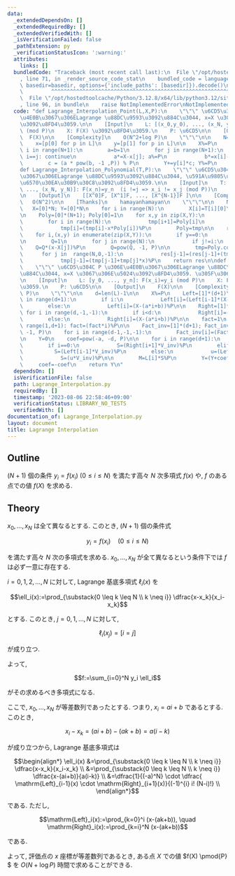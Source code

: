 ```yaml
---
data:
  _extendedDependsOn: []
  _extendedRequiredBy: []
  _extendedVerifiedWith: []
  _isVerificationFailed: false
  _pathExtension: py
  _verificationStatusIcon: ':warning:'
  attributes:
    links: []
  bundledCode: "Traceback (most recent call last):\n  File \"/opt/hostedtoolcache/Python/3.12.8/x64/lib/python3.12/site-packages/onlinejudge_verify/documentation/build.py\"\
    , line 71, in _render_source_code_stat\n    bundled_code = language.bundle(stat.path,\
    \ basedir=basedir, options={'include_paths': [basedir]}).decode()\n          \
    \         ^^^^^^^^^^^^^^^^^^^^^^^^^^^^^^^^^^^^^^^^^^^^^^^^^^^^^^^^^^^^^^^^^^^^^^^^^^^^^^^^^\n\
    \  File \"/opt/hostedtoolcache/Python/3.12.8/x64/lib/python3.12/site-packages/onlinejudge_verify/languages/python.py\"\
    , line 96, in bundle\n    raise NotImplementedError\nNotImplementedError\n"
  code: "def Lagrange_Interpolation_Point(L,X,P):\n    \"\"\" \u6CD5\u304C P \u306E\
    \u4E0B\u3067\u306ELagrange \u88DC\u9593\u3092\u884C\u3044, x=X \u3067\u306E\u5024\
    \u3092\u8FD4\u3059.\n\n    [Input]\n    L: [(x_0,y_0), ..., (x_N, y_N)]: F(x_i)=y_i\
    \ (mod P)\n    X: F(X) \u3092\u8FD4\u3059.\n    P: \u6CD5\n\n    [Output]\n  \
    \  F(X)\n\n    [Complexity]\n    O(N^2+log P)\n    \"\"\"\n\n    N=len(L)-1\n\n\
    \    x=[p[0] for p in L]\n    y=[p[1] for p in L]\n\n    X%=P\n    Y=0\n    for\
    \ i in range(N+1):\n        a=b=1\n        for j in range(N+1):\n            if\
    \ i==j: continue\n            a*=X-x[j]; a%=P\n            b*=x[i]-x[j]; b%=P\n\
    \        c = (a * pow(b, -1 ,P)) % P\n        Y+=y[i]*c; Y%=P\n    return Y\n\n\
    def Lagrange_Interpolation_Polynomial(T,P):\n    \"\"\" \u6CD5\u304C P \u306E\u4E0B\
    \u3067\u306ELagrange \u88DC\u9593\u3092\u884C\u3044, \u591A\u9805\u5F0F\u306E\u4FC2\
    \u6570\u30EA\u30B9\u30C8\u3092\u8FD4\u3059.\n\n    [Input]\n    T: [(x_0,y_0),\
    \ ..., (x_N, y_N)]: F(x_n)=y_n  (i !=j => x_i != x_j (mod P))\n    P: \u6CD5\n\
    \n    [Output]\n    [[X^0]F, [X^1]F, ..., [X^{N-1}]F ]\n\n    [Complexity]\n \
    \   O(N^2)\n\n    [Thanks]\n    hamayanhamayan\n    \"\"\"\n\n    N=len(T)\n \
    \   X=[0]*N; Y=[0]*N\n    for i in range(N):\n        X[i]=T[i][0]\n        Y[i]=T[i][1]\n\
    \n    Poly=[0]*(N+1); Poly[0]=1\n    for x,y in zip(X,Y):\n        tmp=[0]*(N+1)\n\
    \        for i in range(N):\n            tmp[i+1]=Poly[i]\n        for i in range(N):\n\
    \            tmp[i]=(tmp[i]-x*Poly[i])%P\n        Poly=tmp\n\n    res=[0]*N\n\
    \    for i,(x,y) in enumerate(zip(X,Y)):\n        if y==0:\n            continue\n\
    \n        Q=1\n        for j in range(N):\n            if j!=i:\n            \
    \    Q=Q*(x-X[j])%P\n        Q=pow(Q, -1, P)\n\n        tmp=Poly.copy()\n\n  \
    \      for j in  range(N,0,-1):\n            res[j-1]=(res[j-1]+(tmp[j]*Q)%P*y)%P\n\
    \            tmp[j-1]=(tmp[j-1]+tmp[j]*x)%P\n    return res\n\ndef Lagrange_Interpolation_Point_Arithmetic(L,a,b,X,P):\n\
    \    \"\"\" \u6CD5\u304C P \u306E\u4E0B\u3067\u306ELagrange \u88DC\u9593\u3092\
    \u884C\u3044, x=X \u3067\u306E\u5024\u3092\u8FD4\u3059. \u305F\u3060\u3057, x_i=ai+b\n\
    \n    [Input]\n    L: [y_0, ..., y_n]: F(x_i)=y_i (mod P)\n    X: F(X) \u3092\u8FD4\
    \u3059.\n    P: \u6CD5\n\n    [Output]\n    F(X)\n\n    [Complexity]\n    O(N+log\
    \ P)\n    \"\"\"\n\n    d=len(L)-1\n\n    X%=P\n    Left=[1]*(d+1)\n    for i\
    \ in range(d+1):\n        if i:\n            Left[i]=(Left[i-1]*(X-(a*i+b)))%P\n\
    \        else:\n            Left[i]=(X-(a*i+b))%P\n\n    Right=[1]*(d+1)\n   \
    \ for i in range(d,-1,-1):\n        if i<d:\n            Right[i]=(Right[i+1]*(X-(a*i+b)))%P\n\
    \        else:\n            Right[i]=(X-(a*i+b))%P\n\n    fact=1\n    for i in\
    \ range(1,d+1): fact=(fact*i)%P\n\n    Fact_inv=[1]*(d+1); Fact_inv[-1]=pow(fact,\
    \ -1, P)\n    for i in range(d-1,-1,-1):\n        Fact_inv[i]=(Fact_inv[i+1]*(i+1))%P\n\
    \n    Y=0\n    coef=pow(-a, -d, P)\n\n    for i in range(d+1):\n        V_inv=(Fact_inv[i]*Fact_inv[d-i])%P\n\
    \        if i==0:\n            S=(Right[i+1]*V_inv)%P\n        elif i==d:\n  \
    \          S=(Left[i-1]*V_inv)%P\n        else:\n            u=(Left[i-1]*Right[i+1])%P\n\
    \            S=(u*V_inv)%P\n\n        M=L[i]*S%P\n        Y=(Y+coef*M)%P\n   \
    \     coef=-coef\n    return Y\n"
  dependsOn: []
  isVerificationFile: false
  path: Lagrange_Interpolation.py
  requiredBy: []
  timestamp: '2023-08-06 22:58:46+09:00'
  verificationStatus: LIBRARY_NO_TESTS
  verifiedWith: []
documentation_of: Lagrange_Interpolation.py
layout: document
title: Lagrange Interpolation
---
```


## Outline

$(N+1)$ 個の条件 $y_i=f(x_i)$ $(0 \leq i \leq N)$ を満たす高々 $N$ 次多項式 $f(x)$ や, $f$ のある点での値 $f(X)$ を求める.

## Theory

$x_0, \dots, x_N$ は全て異なるとする. このとき, $(N+1)$ 個の条件式

$$y_i=f(x_i) \quad (0 \leq i\leq N)$$

を満たす高々 $N$ 次の多項式を求める. $x_0, \dots, x_N$ が全て異なるという条件下では $f$ は必ず一意に存在する.

$i=0,1,2, \dots, N$ に対して, Lagrange 基底多項式 $\ell_i(x)$ を

$$\ell_i(x):=\prod_{\substack{0 \leq k \leq N \\ k \neq i}} \dfrac{x-x_k}{x_i-x_k}$$

とする. このとき, $j=0,1, \dots, N$ に対して,

$$\ell_i(x_j)=[i=j]$$

が成り立つ.

よって,

$$f:=\sum_{i=0}^N y_i \ell_i$$

がその求めるべき多項式になる.

ここで, $x_0, \dots, x_N$ が等差数列であったとする. つまり, $x_i=ai+b$ であるとする. このとき,

$$x_i-x_k=(ai+b)-(ak+b)=a(i-k)$$

が成り立つから, Lagrange 基底多項式は

$$\begin{align*}
\ell_i(x)
&=\prod_{\substack{0 \leq k \leq N \\ k \neq i}} \dfrac{x-x_k}{x_i-x_k} \\
&=\prod_{\substack{0 \leq k \leq N \\ k \neq i}} \dfrac{x-(ai+b)}{a(i-k)} \\
&=\dfrac{1}{(-a)^N} \cdot \dfrac{ \mathrm{Left}_{i-1}(x) \cdot \mathrm{Right}_{i+1}(x)}{(-1)^{i} i! (N-i)!} \\
\end{align*}$$

である. ただし,

$$\mathrm{Left}_i(x):=\prod_{k=0}^i (x-(ak+b)), \quad \mathrm{Right}_i(x):=\prod_{k=i}^N (x-(ak+b))$$

である.

よって, 評価点の $x$ 座標が等差数列であるとき, ある点 $X$ での値 $f(X) \pmod{P} $ を $O(N+\log P)$ 時間で求めることができる.
